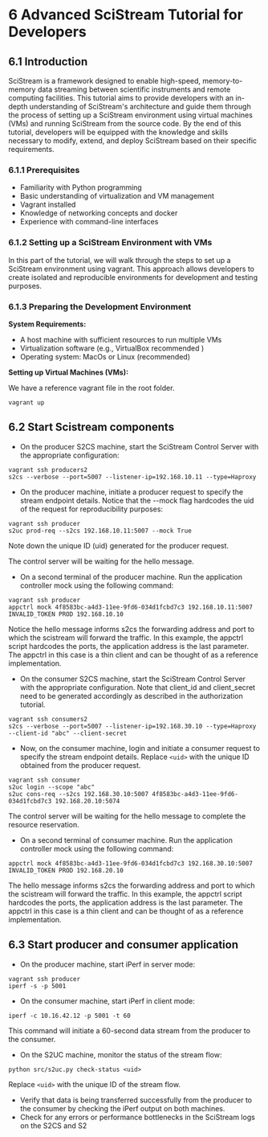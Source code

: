 # 6 Advanced SciStream Tutorial for Developers

## 6.1 Introduction

SciStream is a framework designed to enable high-speed, memory-to-memory data streaming between scientific instruments and remote computing facilities. This tutorial aims to provide developers with an in-depth understanding of SciStream's architecture and guide them through the process of setting up a SciStream environment using virtual machines (VMs) and running SciStream from the source code. By the end of this tutorial, developers will be equipped with the knowledge and skills necessary to modify, extend, and deploy SciStream based on their specific requirements.

### 6.1.1 Prerequisites

- Familiarity with Python programming
- Basic understanding of virtualization and VM management
- Vagrant installed
- Knowledge of networking concepts and docker
- Experience with command-line interfaces

### 6.1.2 Setting up a SciStream Environment with VMs

In this part of the tutorial, we will walk through the steps to set up a SciStream environment using vagrant. This approach allows developers to create isolated and reproducible environments for development and testing purposes.

### 6.1.3 Preparing the Development Environment

**System Requirements:**

- A host machine with sufficient resources to run multiple VMs
- Virtualization software (e.g., VirtualBox recommended )
- Operating system: MacOs or Linux (recommended)

**Setting up Virtual Machines (VMs):**

We have a reference vagrant file in the root folder.

```
vagrant up
```

## 6.2 Start Scistream components

- On the producer S2CS machine, start the SciStream Control Server with the appropriate configuration:

```
vagrant ssh producers2
s2cs --verbose --port=5007 --listener-ip=192.168.10.11 --type=Haproxy
```

- On the producer machine, initiate a producer request to specify the stream endpoint details. Notice that the --mock flag hardcodes the uid of the request for reproducibility purposes:

```
vagrant ssh producer
s2uc prod-req --s2cs 192.168.10.11:5007 --mock True
```

Note down the unique ID (uid) generated for the producer request.

The control server will be waiting for the hello message.

- On a second terminal of the producer machine. Run the application controller mock using the following command:

```
vagrant ssh producer
appctrl mock 4f8583bc-a4d3-11ee-9fd6-034d1fcbd7c3 192.168.10.11:5007 INVALID_TOKEN PROD 192.168.10.10
```

Notice the hello message informs s2cs the forwarding address and port to which the scistream will forward the traffic. In this example, the appctrl script hardcodes the ports, the application address is the last parameter. The appctrl in this case is a thin client and can be thought of as a reference implementation.

- On the consumer S2CS machine, start the SciStream Control Server with the appropriate configuration. Note that client_id and client_secret need to be generated accordingly as described in the authorization tutorial.

```
vagrant ssh consumers2
s2cs --verbose --port=5007 --listener-ip=192.168.30.10 --type=Haproxy --client-id "abc" --client-secret
```

- Now, on the consumer machine, login and initiate a consumer request to specify the stream endpoint details. Replace `<uid>` with the unique ID obtained from the producer request.

```
vagrant ssh consumer
s2uc login --scope "abc"
s2uc cons-req --s2cs 192.168.30.10:5007 4f8583bc-a4d3-11ee-9fd6-034d1fcbd7c3 192.168.20.10:5074
```
The control server will be waiting for the hello message to complete the resource reservation.

- On a second terminal of consumer machine. Run the application controller mock using the following command:

```
appctrl mock 4f8583bc-a4d3-11ee-9fd6-034d1fcbd7c3 192.168.30.10:5007 INVALID_TOKEN PROD 192.168.20.10
```

The hello message informs s2cs the forwarding address and port to which the scistream will forward the traffic. In this example, the appctrl script hardcodes the ports, the application address is the last parameter. The appctrl in this case is a thin client and can be thought of as a reference implementation.

## 6.3 Start producer and consumer application

- On the producer machine, start iPerf in server mode:

```
vagrant ssh producer
iperf -s -p 5001
```

- On the consumer machine, start iPerf in client mode:

```
iperf -c 10.16.42.12 -p 5001 -t 60
```

  This command will initiate a 60-second data stream from the producer to the consumer.

- On the S2UC machine, monitor the status of the stream flow:

```
python src/s2uc.py check-status <uid>
```

  Replace `<uid>` with the unique ID of the stream flow.

- Verify that data is being transferred successfully from the producer to the consumer by checking the iPerf output on both machines.
- Check for any errors or performance bottlenecks in the SciStream logs on the S2CS and S2
